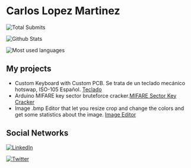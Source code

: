 # Carlos Lopez Martinez
![Total Submits](http://github-readme-streak-stats.herokuapp.com?user=Electroner&theme=tokyonight_duo&hide_border=true&date_format=j%20M%5B%20Y%5D)

![Github Stats](https://github-readme-stats.vercel.app/api?username=Electroner&show_icons=true&theme=tokyonight)

![Most used languages](https://github-readme-stats.vercel.app/api/top-langs/?username=Electroner&layout=compact&theme=tokyonight)

## My projects
- Custom Keyboard with Custom PCB. Se trata de un teclado mecánico hotswap, ISO-105 Español. [Teclado](https://github.com/Electroner/Teclado)
- Arduino MIFARE key sector bruteforce cracker.[MIFARE Sector Key Cracker](https://github.com/Electroner/MIFARE-Sector-Key-Cracker)
- Image .bmp Editor that let you resize crop and change the colors and get some statistics about the image. [Image Editor](https://github.com/Electroner/SimpleImageEditor)

## Social Networks

<a href="https://www.linkedin.com/in/carlos-lópez-martínez-49a083227">![LinkedIn](https://img.shields.io/badge/LinkedIn-0077B5?style=for-the-badge&logo=linkedin&logoColor=white)</a>

<a href="https://twitter.com/clm_2001">![Twitter](https://img.shields.io/badge/Twitter-0077B5?style=for-the-badge&logo=twitter&logoColor=white)</a>
